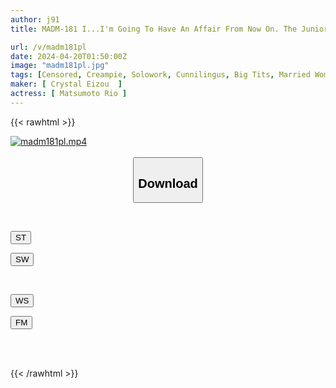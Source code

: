 ```yaml
---
author: j91
title: MADM-181 I...I'm Going To Have An Affair From Now On. The Junior At The Company That Her Husband Brought Home Was...a Man Who Had Been Hugged Once In The Past...Riho Matsumoto

url: /v/madm181pl
date: 2024-04-20T01:50:00Z
image: "madm181pl.jpg"
tags: [Censored, Creampie, Solowork, Cunnilingus, Big Tits, Married Woman, Titty Fuck, Cowgirl]
maker: [ Crystal Eizou  ]
actress: [ Matsumoto Rio ]
---
```



{{< rawhtml >}}

<div class="video" data-videoid="BOJ01jQXmzsyDlw">
    <a href="javascript:;">
        <img src="/v/madm181pl/madm181pl.jpg" width="WIDTH" height="HEIGHT" alt="madm181pl.mp4" loading="lazy">
    </a>
</div>

<script type="text/javascript" src="https://j91.asia/asset/on-demand-st.js"></script>

<br>
  <link rel="stylesheet" href="https://j91.asia/asset/bs5.css">
  
  <center>
  <button class="btn btn-primary" type="button" data-bs-toggle="collapse" data-bs-target=".multi-collapse" aria-expanded="false" aria-controls="multiCollapseExample1 multiCollapseExample2"><h2>Download</h2></button></center>
</p>
<div class="row">
  <div class="col">
    <div class="collapse multi-collapse" id="multiCollapseExample1">
      <div class="card card-body">
	      	      <br>
<div class="buttons">  
<p><a href="https://streamtape.to/v/BOJ01jQXmzsyDlw" target="_blank"><button class="btn-hover color-3"><i class="fa fa-download"></i> ST</button></a></p>
<p><a href="https://asnwish.com/8siodfclqao5" target="_blank"><button class="btn-hover color-2"><i class="fa fa-download"></i> SW</button></a></p></div>
    </div>
  </div>
</div>
  <div class="col">
    <div class="collapse multi-collapse" id="multiCollapseExample2">
      <div class="card card-body">
	      <br>
<div class="buttons">
<p><a href="https://wolfstream.tv/ttj4bs0acuqn"><button class="btn-hover color-9"><i class="fa fa-download"></i> WS</button></a></p>
<p><a href="https://filemoon.sx/d/sw2h26qhviwq"><button class="btn-hover color-8"><i class="fa fa-download"></i> FM</button></a></p></div>
<br><br>
      </div>
    </div>
  </div>
</div>

{{< /rawhtml >}}